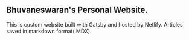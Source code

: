 ## Bhuvaneswaran's Personal Website.

This is custom website built with Gatsby and hosted by Netlify. Articles saved in markdown format(.MDX).
